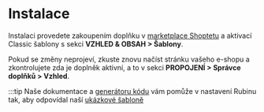 # Instalace

Instalaci provedete zakoupením doplňku v [marketplace Shoptetu](https://doplnky.shoptet.cz/sablona-rubin) a aktivací Classic šablony s sekci <b>VZHLED & OBSAH > Šablony</b>. 

Pokud se změny neprojeví, zkuste znovu načíst stránku vašeho e-shopu a zkontrolujete zda je doplněk aktivní, a to v sekci <b>PROPOJENÍ > Správce doplňků > Vzhled</b>.


:::tip
Naše dokumentace a [generátoru kódu](/generator/) vám pomůže v nastavení Rubinu tak, aby odpovídal naší [ukázkové šabloně](https://rubin.shoptetak.cz)
